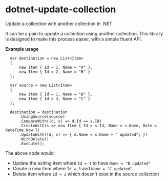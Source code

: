 # dotnet-update-collection
Update a collection with another collection in .NET

It can be a pain to update a collection using another collection. This library is designed to make this process easier, with a simple fluent API.

**Example usage**
```
  var destination = new List<Item> 
  { 
      new Item { Id = 1, Name = "A" },
      new Item { Id = 2, Name = "B" }
  };
  
  var source = new List<Item>
  {
      new Item { Id = 1, Name = "B" },
      new Item { Id = 3, Name = "C" }
  };

  destination = destination
      .UsingSource(source)
      .CompareWith((d, s) => d.Id == s.Id)
      .CreateWith(s => new Item { Id = s.Id, Name = s.Name, Date = DateTime.Now })
      .UpdateWith((d, s) => { d.Name = s.Name + " updated"; })
      .WithDelete()
      .Execute();
```

The above code would: 
- Update the exiting item where `Id = 1` to have `Name = "B updated"`
- Create a new item where `Id = 3` and `Name = "C updated"`
- Delete item where `Id = 2` which doesn't exist in the source collection
